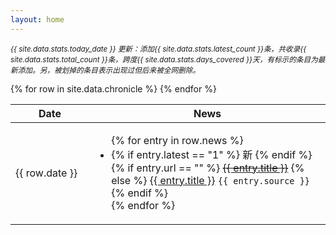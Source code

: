 ```yaml
---
layout: home
---
```


<p class="update-info">
<small>
<i>
{{ site.data.stats.today_date }} 更新：添加{{ site.data.stats.latest_count }}条，共收录{{ site.data.stats.total_count }}条，跨度{{ site.data.stats.days_covered }}天，有标示的条目为最新添加。另，被划掉的条目表示出现过但后来被全网删除。
</i>
</small>
</p>

<table class="table table-sm">
<colgroup>
    <col width="25%" />
    <col width="75%" />
</colgroup>
<thead>
    <tr class="header">
        <th>Date</th><th>News</th>
    </tr>
</thead>
<tbody>
    {% for row in site.data.chronicle %}
    <tr>
        <td>{{ row.date }}</td>
        <td>
            <ul class="list-unstyled">
                {% for entry in row.news %}
                <li>
                    <div class="news-entry">
                        {% if entry.latest == "1" %}
                            <span class="latest-badge">新</span>
                        {% endif %}
                        {% if entry.url == "" %}
                            <a href="{% link 404.md %}"><strike>{{ entry.title }}</strike></a>
                        {% else %}
                            <a href="{{ entry.url }}">{{ entry.title }}</a> <code class="language-plaintext highlighter-rouge">{{ entry.source }}</code>
                        {% endif %}
                    </div>
                </li>
                {% endfor %}
            </ul>
        </td>
    </tr>
    {% endfor %}
</tbody>
</table>